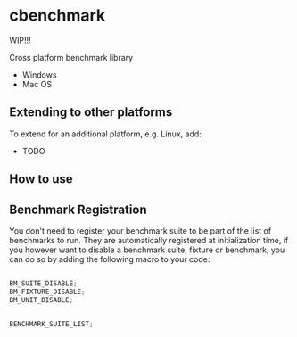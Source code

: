 # cbenchmark

WIP!!!

Cross platform benchmark library

- Windows
- Mac OS

## Extending to other platforms

To extend for an additional platform, e.g. Linux, add:

- TODO

## How to use 


## Benchmark Registration

You don't need to register your benchmark suite to be part of the list of benchmarks to run.
They are automatically registered at initialization time, if you however want to disable a benchmark suite, fixture or benchmark, you can do so by adding the following macro to your code:

```c++

BM_SUITE_DISABLE;
BM_FIXTURE_DISABLE;
BM_UNIT_DISABLE;
    
```

```c++
BENCHMARK_SUITE_LIST;

```

